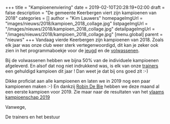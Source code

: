 +++
title = "Kampioenenviering"
date = 2019-02-10T20:28:19+02:00
draft = false
description = "De gemeente Keerbergen viert zijn kampioenen van 2018"
categories = []
author = "Kim Lauwers"
homepageImgUrl = "images/nieuws/2018/kampioen_2018_collage.jpg"
listpageImgUrl = "/images/nieuws/2018/kampioen_2018_collage.jpg"
detailpageImgUrl = "/images/nieuws/2018/kampioen_2018_collage.jpg"
[menu.global]
    parent = "nieuws"
+++
Vandaag vierde Keerbergen zijn kampioenen van 2018.
Zoals elk jaar was onze club weer sterk vertegenwoordigd, dit kan je zeker ook zien in het programmaboekje voor de [jeugd](https://www.invictokeerbergen.be/images/nieuws/2019/kampioen_2018_jeugd.jpg) en de [volwassenen](https://www.invictokeerbergen.be/images/nieuws/2019/kampioen_2018_senior.jpg). 

Bij de volwassenen hebben we bijna 50% van de individuele kampioenen afgeleverd.
En alsof dat nog niet indrukkend was, is elk van onze [trainers](https://www.invictokeerbergen.be/trainers) een gehuldigd kampioen dit jaar !
Dan weet je dat bij ons goed zit :-)

Dikke proficiat aan alle kampioenen en laten we in 2019 nog een paar kampioenen maken :-)
En dankzij [Robin De Bie](https://www.invictokeerbergen.be/trainers/#Robin_De%20Bie) hebben we deze maand al een eerste kampioen voor 2019. 
Zie maar naar de resultaten van het [vlaams kampioenschap 2019](https://www.invictokeerbergen.be/nieuws/2019/02/03/tweede-open-vlaams-kampioenschap-ju-jitsu-2019/)

Vanwege,

De trainers en het bestuur